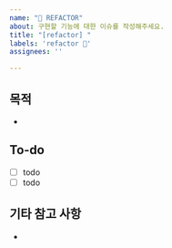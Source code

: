 ```yaml
---
name: "🔨 REFACTOR"
about: 구현할 기능에 대한 이슈를 작성해주세요.
title: "[refactor] "
labels: 'refactor 🔨'
assignees: ''

---
```

## 목적

- 

## To-do

- [ ] todo
- [ ] todo

## 기타 참고 사항

- 
